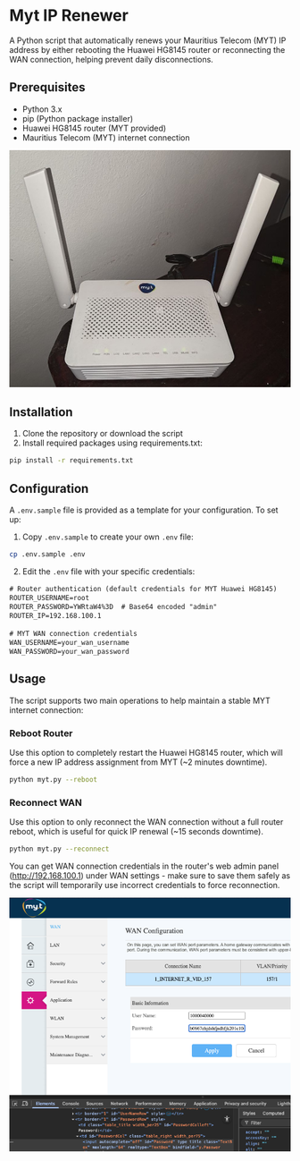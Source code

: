 # Myt IP Renewer

A Python script that automatically renews your Mauritius Telecom (MYT) IP address by either rebooting the Huawei HG8145 router or reconnecting the WAN connection, helping prevent daily disconnections.

## Prerequisites

- Python 3.x
- pip (Python package installer)
- Huawei HG8145 router (MYT provided)
- Mauritius Telecom (MYT) internet connection

![](./images/router.jpg)

## Installation

1. Clone the repository or download the script
2. Install required packages using requirements.txt:
```bash
pip install -r requirements.txt
```

## Configuration

A `.env.sample` file is provided as a template for your configuration. To set up:

1. Copy `.env.sample` to create your own `.env` file:
```bash
cp .env.sample .env
```

2. Edit the `.env` file with your specific credentials:
```env
# Router authentication (default credentials for MYT Huawei HG8145)
ROUTER_USERNAME=root
ROUTER_PASSWORD=YWRtaW4%3D  # Base64 encoded "admin"
ROUTER_IP=192.168.100.1

# MYT WAN connection credentials
WAN_USERNAME=your_wan_username
WAN_PASSWORD=your_wan_password
```

## Usage

The script supports two main operations to help maintain a stable MYT internet connection:

### Reboot Router

Use this option to completely restart the Huawei HG8145 router, which will force a new IP address assignment from MYT (~2 minutes downtime).

```bash
python myt.py --reboot
```

### Reconnect WAN

Use this option to only reconnect the WAN connection without a full router reboot, which is useful for quick IP renewal (~15 seconds downtime).

```bash
python myt.py --reconnect
```

You can get WAN connection credentials in the router's web admin panel (http://192.168.100.1) under WAN settings - make sure to save them safely as the script will temporarily use incorrect credentials to force reconnection.

![](./images/wan.png)
